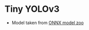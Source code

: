 # Tiny YOLOv3

- Model taken from [ONNX model zoo](https://github.com/onnx/models/tree/master/vision/object_detection_segmentation/tiny-yolov3)

